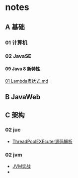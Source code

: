 # notes
## A 基础

### 01 计算机

### 02 JavaSE 

#### 09 Java 8 新特性

 [01 Lambda表达式.md]()

## B JavaWeb

## C 架构

### 02 juc

- [ThreadPoolEXEcuter源码解析](https://github.com/Yeyangshu/notes/blob/master/juc/ThreadPoolEXEcuter源码解析.md)

### 02 jvm

- [JVM实战](https://github.com/Yeyangshu/notes/blob/master/jvm/JVM实战.md)
- 